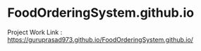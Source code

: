 # FoodOrderingSystem.github.io
Project Work Link : https://guruprasad973.github.io/FoodOrderingSystem.github.io/